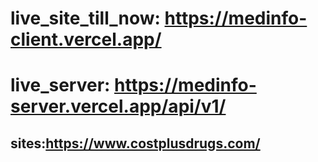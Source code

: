 # live_site_till_now: https://medinfo-client.vercel.app/
# live_server: https://medinfo-server.vercel.app/api/v1/




## sites:https://www.costplusdrugs.com/